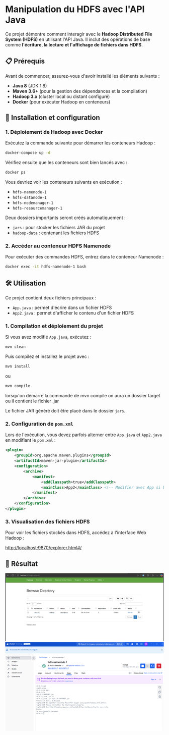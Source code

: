 # Manipulation du HDFS avec l'API Java

Ce projet démontre comment interagir avec le **Hadoop Distributed File System (HDFS)** en utilisant l'API Java. Il inclut des opérations de base comme **l'écriture, la lecture et l'affichage de fichiers dans HDFS**.

## 📋 Prérequis

Avant de commencer, assurez-vous d'avoir installé les éléments suivants :

- **Java 8** (JDK 1.8)
- **Maven 3.6+** (pour la gestion des dépendances et la compilation)
- **Hadoop 3.x** (cluster local ou distant configuré)
- **Docker** (pour exécuter Hadoop en conteneurs)

## 🚀 Installation et configuration

### 1. Déploiement de Hadoop avec Docker

Exécutez la commande suivante pour démarrer les conteneurs Hadoop :

```sh
docker-compose up -d
```

Vérifiez ensuite que les conteneurs sont bien lancés avec :

```sh
docker ps
```

Vous devriez voir les conteneurs suivants en exécution :

- `hdfs-namenode-1`
- `hdfs-datanode-1`
- `hdfs-nodemanager-1`
- `hdfs-resourcemanager-1`

Deux dossiers importants seront créés automatiquement :

- `jars` : pour stocker les fichiers JAR du projet
- `hadoop-data` : contenant les fichiers HDFS

### 2. Accéder au conteneur HDFS Namenode

Pour exécuter des commandes HDFS, entrez dans le conteneur Namenode :

```sh
docker exec -it hdfs-namenode-1 bash
```

## 🛠 Utilisation

Ce projet contient deux fichiers principaux :

- `App.java` : permet d'écrire dans un fichier HDFS
- `App2.java` : permet d'afficher le contenu d'un fichier HDFS

### 1. Compilation et déploiement du projet

Si vous avez modifié `App.java`, exécutez :

```sh
mvn clean
```

Puis compilez et installez le projet avec :

```sh
mvn install
```

ou

```sh
mvn compile
```
lorsqu'on démarre la commande de mvn compile on aura un dossier target ou il contient le fichier .jar

Le fichier JAR généré doit être placé dans le dossier `jars`.



### 2. Configuration de `pom.xml`

Lors de l'exécution, vous devez parfois alterner entre `App.java` et `App2.java` en modifiant le `pom.xml` :

```xml
<plugin>
    <groupId>org.apache.maven.plugins</groupId>
    <artifactId>maven-jar-plugin</artifactId>
    <configuration>
        <archive>
            <manifest>
                <addClasspath>true</addClasspath>
                <mainClass>App2</mainClass> <!-- Modifier avec App si besoin -->
            </manifest>
        </archive>
    </configuration>
</plugin>
```

### 3. Visualisation des fichiers HDFS

Pour voir les fichiers stockés dans HDFS, accédez à l'interface Web Hadoop :

[http://localhost:9870/explorer.html#/](http://localhost:9870/explorer.html#/)

## 📎 Résultat

![Command et affichage de contexte ](src/main/resources/images/img.png)
![Résultat](src/main/resources/images/img_1.png)
